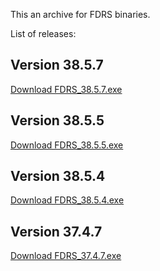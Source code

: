 This an archive for FDRS binaries. 

List of releases:

## Version 38.5.7
[Download FDRS_38.5.7.exe](https://github.com/nitrobass24/FDRS-Archive/releases/tag/v38.5.7)

## Version 38.5.5
[Download FDRS_38.5.5.exe](https://github.com/nitrobass24/FDRS-Archive/releases/tag/v38.5.5)

## Version 38.5.4
[Download FDRS_38.5.4.exe](https://github.com/nitrobass24/FDRS-Archive/releases/tag/v38.5.4)

## Version 37.4.7
[Download FDRS_37.4.7.exe](https://github.com/nitrobass24/FDRS-Archive/releases/tag/v37.4.7)

